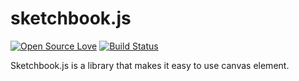 # sketchbook.js

[![Open Source Love](https://badges.frapsoft.com/os/mit/mit.svg?v=102)](https://github.com/egaoneko/sketchbook.js/blob/master/LICENSE)
[![Build Status](https://travis-ci.org/egaoneko/sketchbook.js.svg?branch=master)](https://travis-ci.org/egaoneko/sketchbook.js)

Sketchbook.js is a library that makes it easy to use canvas element.
